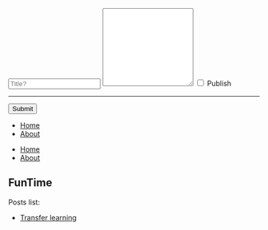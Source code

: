 <form>
    <input name="title" type="text" placeholder="Title?" />
    <textarea name="content" data-provide="markdown" rows="10"></textarea>
    <label class="checkbox">
      <input name="publish" type="checkbox"> Publish
    </label>
    <hr/>
    <button type="submit" class="btn">Submit</button>
    
    
<html>
<div class="nav">
<nav class="navbar navbar-default">
  <ul>
    <li><a href="https://arrigonialberto86.github.io/funtime/" id="intro">Home</a></li>
    <li><a href="about.md" id="abt">About</a></li>
  </ul>
  </nav>
</div>
</html>    
  
</form>

<html>
<div class="nav">
<nav class="navbar navbar-default">
  <ul>
    <li><a href="https://arrigonialberto86.github.io/funtime/" id="intro">Home</a></li>
    <li><a href="about.md" id="abt">About</a></li>
  </ul>
  </nav>
</div>
</html>


## FunTime

Posts list:
- [Transfer learning](transfer.md)





